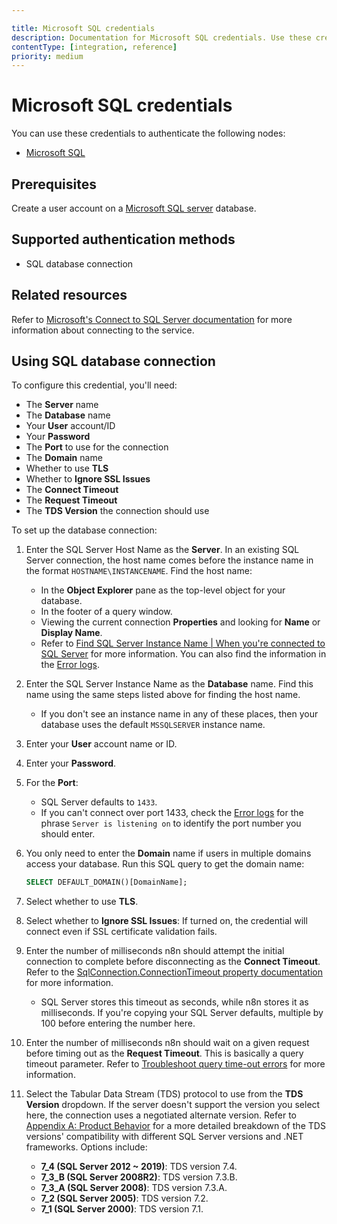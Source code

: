 ```yaml
---

title: Microsoft SQL credentials
description: Documentation for Microsoft SQL credentials. Use these credentials to authenticate Microsoft SQL in n8n, a workflow automation platform.
contentType: [integration, reference]
priority: medium
---
```


# Microsoft SQL credentials

You can use these credentials to authenticate the following nodes:

- [Microsoft SQL](/integrations/builtin/app-nodes/n8n-nodes-base.microsoftsql.md)

## Prerequisites

Create a user account on a [Microsoft SQL server](https://learn.microsoft.com/en-us/sql/sql-server/what-is-sql-server) database.

## Supported authentication methods

- SQL database connection

## Related resources

Refer to [Microsoft's Connect to SQL Server documentation](https://learn.microsoft.com/en-us/sql/sql-server/connect-to-database-engine?view=sql-server-ver16&tabs=sqldb#connect-to-sql-server) for more information about connecting to the service.

## Using SQL database connection

To configure this credential, you'll need:

- The **Server** name
- The **Database** name
- Your **User** account/ID
- Your **Password**
- The **Port** to use for the connection
- The **Domain** name
- Whether to use **TLS**
- Whether to **Ignore SSL Issues**
- The **Connect Timeout**
- The **Request Timeout**
- The **TDS Version** the connection should use

To set up the database connection:

1. Enter the SQL Server Host Name as the **Server**. In an existing SQL Server connection, the host name comes before the instance name in the format `HOSTNAME\INSTANCENAME`. Find the host name:
    - In the **Object Explorer** pane as the top-level object for your database.
    - In the footer of a query window.
    - Viewing the current connection **Properties** and looking for **Name** or **Display Name**.
    - Refer to [Find SQL Server Instance Name | When you're connected to SQL Server](https://learn.microsoft.com/en-us/sql/ssms/tutorials/ssms-tricks?view=sql-server-ver16#when-youre-connected-to-sql-server) for more information. You can also find the information in the [Error logs](https://learn.microsoft.com/en-us/sql/ssms/tutorials/ssms-tricks?view=sql-server-ver16#before-you-connect-to-sql-server).
2. Enter the SQL Server Instance Name as the **Database** name. Find this name using the same steps listed above for finding the host name.
    - If you don't see an instance name in any of these places, then your database uses the default `MSSQLSERVER` instance name.
3. Enter your **User** account name or ID.
4. Enter your **Password**.
5. For the **Port**:
    - SQL Server defaults to `1433`.
    - If you can't connect over port 1433, check the [Error logs](https://learn.microsoft.com/en-us/sql/ssms/tutorials/ssms-tricks?view=sql-server-ver16#before-you-connect-to-sql-server) for the phrase `Server is listening on` to identify the port number you should enter.
6. You only need to enter the **Domain** name if users in multiple domains access your database. Run this SQL query to get the domain name:

    ```sql
    SELECT DEFAULT_DOMAIN()[DomainName];
    ```

7. Select whether to use **TLS**.
8. Select whether to **Ignore SSL Issues**: If turned on, the credential will connect even if SSL certificate validation fails.
9. Enter the number of milliseconds n8n should attempt the initial connection to complete before disconnecting as the **Connect Timeout**. Refer to the [SqlConnection.ConnectionTimeout property documentation](https://learn.microsoft.com/en-us/dotnet/api/system.data.sqlclient.sqlconnection.connectiontimeout) for more information.
    - SQL Server stores this timeout as seconds, while n8n stores it as milliseconds. If you're copying your SQL Server defaults, multiple by 100 before entering the number here.
10. Enter the number of milliseconds n8n should wait on a given request before timing out as the **Request Timeout**. This is basically a query timeout parameter. Refer to [Troubleshoot query time-out errors](https://learn.microsoft.com/en-us/troubleshoot/sql/database-engine/performance/troubleshoot-query-timeouts#explanation) for more information.
11. Select the Tabular Data Stream (TDS) protocol to use from the **TDS Version** dropdown. If the server doesn't support the version you select here, the connection uses a negotiated alternate version. Refer to [Appendix A: Product Behavior](https://learn.microsoft.com/en-us/openspecs/windows_protocols/ms-tds/135d0ebe-5c4c-4a94-99bf-1811eccb9f4a) for a more detailed breakdown of the TDS versions' compatibility with different SQL Server versions and .NET frameworks. Options include:
    - **7_4 (SQL Server 2012 ~ 2019)**: TDS version 7.4.
    - **7_3_B (SQL Server 2008R2)**: TDS version 7.3.B.
    - **7_3_A (SQL Server 2008)**: TDS version 7.3.A.
    - **7_2 (SQL Server 2005)**: TDS version 7.2.
    - **7_1 (SQL Server 2000)**: TDS version 7.1.
